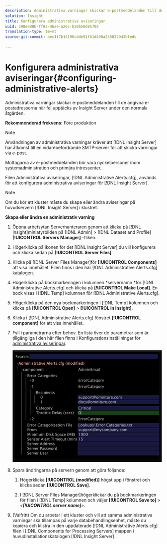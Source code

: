 ```yaml
---
description: Administrativa varningar skickar e-postmeddelanden till de angivna e-postadresserna när fel upptäcks av Insight Server under den normala åtgärden.
solution: Insight
title: Konfigurera administrativa aviseringar
uuid: 398e088b-ff83-46ae-a20c-ba0b50d85702
translation-type: tm+mt
source-git-commit: aec1f7b14198cdde91f61d490a235022943bfedb

---
```



# Konfigurera administrativa aviseringar{#configuring-administrative-alerts}

Administrativa varningar skickar e-postmeddelanden till de angivna e-postadresserna när fel upptäcks av Insight Server under den normala åtgärden.

**Rekommenderad frekvens:** Före produktion

>[!NOTE]
>
>Användningen av administrativa varningar kräver att [!DNL Insight Server] har åtkomst till en vidarebefordrande SMTP-server för att skicka varningar via e-post.

Mottagarna av e-postmeddelanden bör vara nyckelpersoner inom systemadministration och primära intressenter.

Filen Administrativa aviseringar, [!DNL Administrative Alerts.cfg], används för att konfigurera administrativa aviseringar för [!DNL Insight Server].

>[!NOTE]
>
>Om du kör ett kluster måste du skapa eller ändra aviseringar på huvudservern [!DNL Insight Server] i klustret.

**Skapa eller ändra en administrativ varning**

1. Öppna arbetsytan Serverhanteraren genom att klicka på [!DNL Insight]miniatyrbilden på [!DNL Admin] > [!DNL Dataset and Profile] **[!UICONTROL Servers Manager]** -fliken.
1. Högerklicka på ikonen för det [!DNL Insight Server] du vill konfigurera och klicka sedan på **[!UICONTROL Server Files]**.
1. Klicka på [!DNL Server Files Manager]för **[!UICONTROL Components]** att visa innehållet. Filen finns i den här [!DNL Administrative Alerts.cfg] katalogen.
1. Högerklicka på bockmarkeringen i kolumnen *servernamn *för [!DNL Administrative Alerts.cfg] och klicka på **[!UICONTROL Make Local]**. En bock visas i [!DNL Temp] kolumnen för [!DNL Administrative Alerts.cfg].
1. Högerklicka på den nya bockmarkeringen i [!DNL Temp] kolumnen och klicka på **[!UICONTROL Open]** > **[!UICONTROL in Insight]**.
1. Klicka i [!DNL Administrative Alerts.cfg] fönstret **[!UICONTROL component]** för att visa innehållet.
1. Fyll i parametrarna efter behov. En lista över de parametrar som är tillgängliga i den här filen finns i Konfigurationsinställningar för [administrativa aviseringar](../../../home/c-inst-svr/c-cfg-stgs-ref/c-admin-alts-cfg-stgs.md#concept-14c3c3ed797f47c5900ec04cae2fc491).

   ![Steginformation](assets/cfg_adminalerts_examplevalues.png)

1. Spara ändringarna på servern genom att göra följande:

   1. Högerklicka **[!UICONTROL (modified)]** högst upp i fönstret och klicka sedan **[!UICONTROL Save]**.

   1. I [!DNL Server Files Manager]högerklickar du på bockmarkeringen för filen i [!DNL Temp] kolumnen och väljer **[!UICONTROL Save to]** > *&lt;**[!UICONTROL server name]**>*.

1. (Valfritt) Om du arbetar i ett kluster och vill att samma administrativa varningar ska tillämpas på varje databehandlingsenhet, måste du kopiera och klistra in den uppdaterade [!DNL Administrative Alerts.cfg] filen i [!DNL Components for Processing Servers] mappen i huvudinstallationskatalogen [!DNL Insight Server] .
